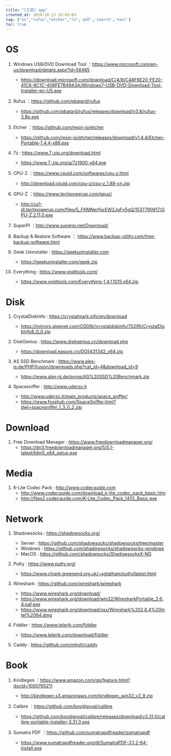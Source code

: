 ```yaml
---
title: "[工具] app"
created_at: 2019-10-22 15:03:03
tag: ["os","rufus","etcher","7z",'pdf','search','tool']
toc: true
---
```


# OS 

1. Windows USB/DVD Download Tool ：<https://www.microsoft.com/en-us/download/details.aspx?id=56485>
    * <https://download.microsoft.com/download/C/4/8/C48F6E20-FE20-41C6-8C1C-408FE7B49A3A/Windows7-USB-DVD-Download-Tool-Installer-en-US.exe>

2. Rufus ：<https://github.com/pbatard/rufus>
    * <https://github.com/pbatard/rufus/releases/download/v3.8/rufus-3.8p.exe>

4. Etcher ：<https://github.com/resin-io/etcher>
    * <https://github.com/resin-io/etcher/releases/download/v1.4.4/Etcher-Portable-1.4.4-x86.exe>

5. 7z  : <https://www.7-zip.org/download.html>
    * <https://www.7-zip.org/a/7z1900-x64.exe>

6. CPU-Z ：<https://www.cpuid.com/softwares/cpu-z.html>
    * <http://download.cpuid.com/cpu-z/cpu-z_1.88-cn.zip>

7. GPU-Z ：<https://www.techpowerup.com/gpuz/>
    * <http://us1-dl.techpowerup.com/files/5_FKMNerfjsrEW2JgFv5gQ/1537790917/GPU-Z.2.11.0.exe>

8. SuperPI ：<http://www.superpi.net/Download/>

9. Backup & Restore Software ： <https://www.backup-utility.com/free-backup-software.html>

10. Geek Uninstaller : <https://geekuninstaller.com>
    * <https://geekuninstaller.com/geek.zip>

11. Everything : <https://www.voidtools.com/>
    * <https://www.voidtools.com/Everything-1.4.1.1015.x64.zip>

# Disk

1. CrystalDiskInfo : <https://crystalmark.info/en/download>
    * <https://mirrors.gigenet.com/OSDN//crystaldiskinfo/70295/CrystalDiskInfo8_0_0.zip>

2. DiskGenius : <https://www.diskgenius.cn/download.php>
    * <https://download.eassos.cn/DG5431342_x64.zip>
    
3. AS SSD Benchmark : <https://www.alex-is.de/PHP/fusion/downloads.php?cat_id=4&download_id=9>
    * <https://www.alex-is.de/progs/AS%20SSD%20Benchmark.zip>
    
4. Spacesniffer : <http://www.uderzo.it>
    * <http://www.uderzo.it/main_products/space_sniffer/>
    * <https://www.fosshub.com/SpaceSniffer.html?dwl=spacesniffer_1_3_0_2.zip>


# Download

1. Free Download Manager : <https://www.freedownloadmanager.org/>
    * <https://dn3.freedownloadmanager.org/5/5.1-latest/fdm5_x64_setup.exe>

# Media

1. K-Lite Codec Pack : <http://www.codecguide.com>
    * <http://www.codecguide.com/download_k-lite_codec_pack_basic.htm>
    * <http://files2.codecguide.com/K-Lite_Codec_Pack_1455_Basic.exe>

# Network

1. Shadowsocks  : <https://shadowsocks.org/>
    * Server : <https://github.com/shadowsocks/shadowsocks/tree/master>
    * Windows : <https://github.com/shadowsocks/shadowsocks-windows>
    * MacOS : <https://github.com/shadowsocks/ShadowsocksX-NG>

2. Putty  : <https://www.putty.org/>
    * <https://www.chiark.greenend.org.uk/~sgtatham/putty/latest.html>

3. Wireshark : <https://github.com/wireshark/wireshark>
    * <https://www.wireshark.org/download/>
    * <https://www.wireshark.org/download/win32/WiresharkPortable_2.6.4.paf.exe>
    * <https://www.wireshark.org/download/osx/Wireshark%202.6.4%20Intel%2064.dmg>

4. Fiddler : <https://www.telerik.com/fiddler>
    * <https://www.telerik.com/download/fiddler>

5. Caddy : <https://github.com/mholt/caddy>


# Book

1. Kindlegen ：<https://www.amazon.com/gp/feature.html?docId=1000765211>
    * <http://kindlegen.s3.amazonaws.com/kindlegen_win32_v2_9.zip>

2. Calibre ：<https://github.com/kovidgoyal/calibre>
    * <https://github.com/kovidgoyal/calibre/releases/download/v3.31.0/calibre-portable-installer-3.31.0.exe>

3. Sumatra PDF ：<https://github.com/sumatrapdfreader/sumatrapdf>
    * <https://www.sumatrapdfreader.org/dl/SumatraPDF-3.1.2-64-install.exe>
